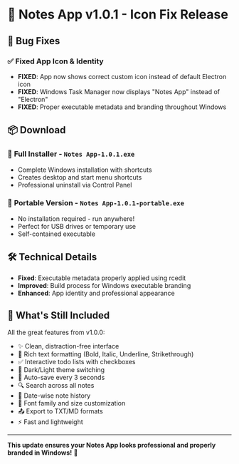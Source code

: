 # 🎉 Notes App v1.0.1 - Icon Fix Release

## 🔧 **Bug Fixes**

### ✅ **Fixed App Icon & Identity**
- **FIXED**: App now shows correct custom icon instead of default Electron icon
- **FIXED**: Windows Task Manager now displays "Notes App" instead of "Electron"
- **FIXED**: Proper executable metadata and branding throughout Windows

## 📦 **Download**

### 🔧 **Full Installer** - `Notes App-1.0.1.exe`
- Complete Windows installation with shortcuts
- Creates desktop and start menu shortcuts
- Professional uninstall via Control Panel

### 💼 **Portable Version** - `Notes App-1.0.1-portable.exe`
- No installation required - run anywhere!
- Perfect for USB drives or temporary use
- Self-contained executable

## 🛠️ **Technical Details**

- **Fixed**: Executable metadata properly applied using rcedit
- **Improved**: Build process for Windows executable branding
- **Enhanced**: App identity and professional appearance

## 🚀 **What's Still Included**

All the great features from v1.0.0:
- ✨ Clean, distraction-free interface
- 📝 Rich text formatting (Bold, Italic, Underline, Strikethrough)
- ✅ Interactive todo lists with checkboxes
- 🌙 Dark/Light theme switching
- 💾 Auto-save every 3 seconds
- 🔍 Search across all notes
- 📅 Date-wise note history
- 🎨 Font family and size customization
- 📤 Export to TXT/MD formats
- ⚡ Fast and lightweight

---

**This update ensures your Notes App looks professional and properly branded in Windows!** 🎯 